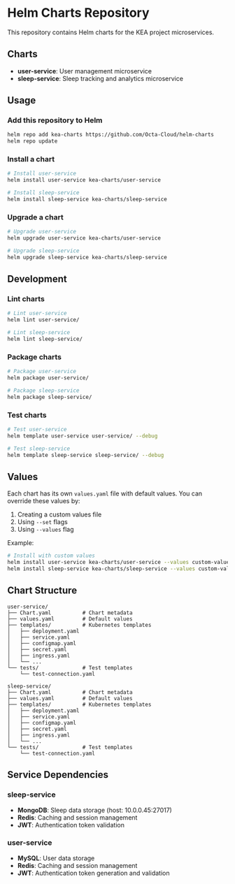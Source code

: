 # Helm Charts Repository

This repository contains Helm charts for the KEA project microservices.

## Charts

- **user-service**: User management microservice
- **sleep-service**: Sleep tracking and analytics microservice

## Usage

### Add this repository to Helm

```bash
helm repo add kea-charts https://github.com/Octa-Cloud/helm-charts
helm repo update
```

### Install a chart

```bash
# Install user-service
helm install user-service kea-charts/user-service

# Install sleep-service
helm install sleep-service kea-charts/sleep-service
```

### Upgrade a chart

```bash
# Upgrade user-service
helm upgrade user-service kea-charts/user-service

# Upgrade sleep-service
helm upgrade sleep-service kea-charts/sleep-service
```

## Development

### Lint charts

```bash
# Lint user-service
helm lint user-service/

# Lint sleep-service
helm lint sleep-service/
```

### Package charts

```bash
# Package user-service
helm package user-service/

# Package sleep-service
helm package sleep-service/
```

### Test charts

```bash
# Test user-service
helm template user-service user-service/ --debug

# Test sleep-service
helm template sleep-service sleep-service/ --debug
```

## Values

Each chart has its own `values.yaml` file with default values. You can override these values by:

1. Creating a custom values file
2. Using `--set` flags
3. Using `--values` flag

Example:

```bash
# Install with custom values
helm install user-service kea-charts/user-service --values custom-values.yaml
helm install sleep-service kea-charts/sleep-service --values custom-values.yaml
```

## Chart Structure

```
user-service/
├── Chart.yaml          # Chart metadata
├── values.yaml         # Default values
├── templates/          # Kubernetes templates
│   ├── deployment.yaml
│   ├── service.yaml
│   ├── configmap.yaml
│   ├── secret.yaml
│   ├── ingress.yaml
│   └── ...
└── tests/              # Test templates
    └── test-connection.yaml

sleep-service/
├── Chart.yaml          # Chart metadata
├── values.yaml         # Default values
├── templates/          # Kubernetes templates
│   ├── deployment.yaml
│   ├── service.yaml
│   ├── configmap.yaml
│   ├── secret.yaml
│   ├── ingress.yaml
│   └── ...
└── tests/              # Test templates
    └── test-connection.yaml
```

## Service Dependencies

### sleep-service
- **MongoDB**: Sleep data storage (host: 10.0.0.45:27017)
- **Redis**: Caching and session management
- **JWT**: Authentication token validation

### user-service
- **MySQL**: User data storage
- **Redis**: Caching and session management
- **JWT**: Authentication token generation and validation
